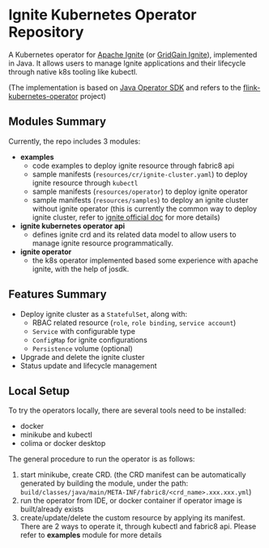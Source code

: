 # Ignite Kubernetes Operator Repository

A Kubernetes operator for [Apache Ignite](https://ignite.apache.org/) (or [GridGain Ignite](https://www.gridgain.com/)), implemented in Java. It allows users to manage Ignite applications and their lifecycle through native k8s tooling like kubectl.

(The implementation is based on [Java Operator SDK](https://javaoperatorsdk.io/docs/) and refers to the [flink-kubernetes-operator](https://github.com/apache/flink-kubernetes-operator) project)

## Modules Summary
Currently, the repo includes 3 modules:
- **examples**
  - code examples to deploy ignite resource through fabric8 api
  - sample manifests (`resources/cr/ignite-cluster.yaml`) to deploy ignite resource through `kubectl`
  - sample manifests (`resources/operator`) to deploy ignite operator
  - sample manifests (`resources/samples`) to deploy an ignite cluster without ignite operator (this is currently the common way to deploy ignite cluster, refer to [ignite official doc](https://ignite.apache.org/docs/2.16.0/installation/kubernetes/gke-deployment) for more details)
- **ignite kubernetes operator api**
  - defines ignite crd and its related data model to allow users to manage ignite resource programmatically.
- **ignite operator**
  - the k8s operator implemented based some experience with apache ignite, with the help of josdk.

## Features Summary

- Deploy ignite cluster as a `StatefulSet`, along with:
  - RBAC related resource (`role`, `role binding`, `service account`)
  - `Service` with configurable type
  - `ConfigMap` for ignite configurations
  - `Persistence` volume (optional)
- Upgrade and delete the ignite cluster
- Status update and lifecycle management

## Local Setup
To try the operators locally, there are several tools need to be installed:
- docker
- minikube and kubectl
- colima or docker desktop

The general procedure to run the operator is as follows:
1. start minikube, create CRD. (the CRD manifest can be automatically generated by building the module, under the path: `build/classes/java/main/META-INF/fabric8/<crd_name>.xxx.xxx.yml`)
2. run the operator from IDE, or docker container if operator image is built/already exists
3. create/update/delete the custom resource by applying its manifest. There are 2 ways to operate it, through kubectl and fabric8 api. Please refer to **examples** module for more details